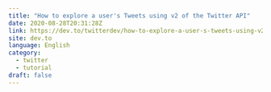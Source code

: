 ```yaml
---
title: "How to explore a user's Tweets using v2 of the Twitter API"
date: 2020-08-28T20:31:28Z
link: https://dev.to/twitterdev/how-to-explore-a-user-s-tweets-using-v2-of-the-twitter-api-1lkn?utm_medium=RSS&utm_source=news.12bit.vn
site: dev.to
language: English
category:
  - twitter
  - tutorial
draft: false
---
```

